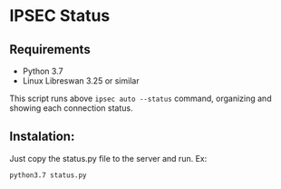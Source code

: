 # IPSEC Status

## Requirements

- Python 3.7
- Linux Libreswan 3.25 or similar


This script runs above `ipsec auto --status` command, organizing and showing each connection status.

## Instalation:

Just copy the status.py file to the server and run. Ex:

`python3.7 status.py`